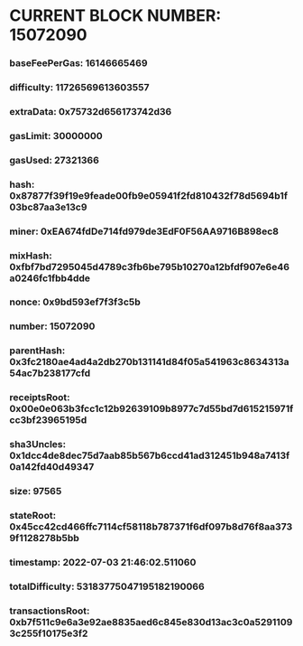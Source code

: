 # CURRENT BLOCK NUMBER: 15072090

### baseFeePerGas: 16146665469
### difficulty: 11726569613603557
### extraData: 0x75732d656173742d36
### gasLimit: 30000000
### gasUsed: 27321366
### hash: 0x87877f39f19e9feade00fb9e05941f2fd810432f78d5694b1f03bc87aa3e13c9
### miner: 0xEA674fdDe714fd979de3EdF0F56AA9716B898ec8
### mixHash: 0xfbf7bd7295045d4789c3fb6be795b10270a12bfdf907e6e46a0246fc1fbb4dde
### nonce: 0x9bd593ef7f3f3c5b
### number: 15072090
### parentHash: 0x3fc2180ae4ad4a2db270b131141d84f05a541963c8634313a54ac7b238177cfd
### receiptsRoot: 0x00e0e063b3fcc1c12b92639109b8977c7d55bd7d615215971fcc3bf23965195d
### sha3Uncles: 0x1dcc4de8dec75d7aab85b567b6ccd41ad312451b948a7413f0a142fd40d49347
### size: 97565
### stateRoot: 0x45cc42cd466ffc7114cf58118b787371f6df097b8d76f8aa3739f1128278b5bb
### timestamp: 2022-07-03 21:46:02.511060
### totalDifficulty: 53183775047195182190066
### transactionsRoot: 0xb7f511c9e6a3e92ae8835aed6c845e830d13ac3c0a52911093c255f10175e3f2
